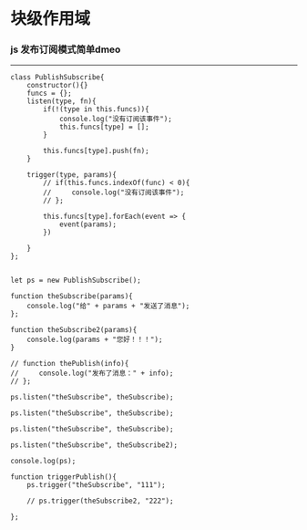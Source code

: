 # 块级作用域
### js 发布订阅模式简单dmeo
---
    class PublishSubscribe{
        constructor(){}
        funcs = {};
        listen(type, fn){
            if(!(type in this.funcs)){
                console.log("没有订阅该事件");
                this.funcs[type] = [];
            }

            this.funcs[type].push(fn);
        }

        trigger(type, params){
            // if(this.funcs.indexOf(func) < 0){
            //     console.log("没有订阅该事件");
            // };

            this.funcs[type].forEach(event => {
                event(params);
            })

        }
    };


    let ps = new PublishSubscribe();

    function theSubscribe(params){
        console.log("给" + params + "发送了消息");
    };

    function theSubscribe2(params){
        console.log(params + "您好！！！");
    }

    // function thePublish(info){
    //     console.log("发布了消息：" + info);
    // };

    ps.listen("theSubscribe", theSubscribe);

    ps.listen("theSubscribe", theSubscribe);

    ps.listen("theSubscribe", theSubscribe);

    ps.listen("theSubscribe", theSubscribe2);

    console.log(ps);

    function triggerPublish(){
        ps.trigger("theSubscribe", "111");

        // ps.trigger(theSubscribe2, "222");

    };